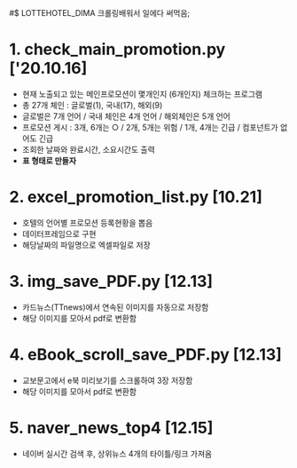 
#$ LOTTEHOTEL_DIMA
크롤링배워서 일에다 써먹음;


# 1. check_main_promotion.py ['20.10.16]
- 현재 노출되고 있는 메인프로모션이 몇개인지 (6개인지) 체크하는 프로그램
- 총 27개 체인 : 글로벌(1), 국내(17), 해외(9)
- 글로벌은 7개 언어 / 국내 체인은 4개 언어 / 해외체인은 5개 언어 
- 프로모션 게시 : 3개, 6개는 ○ / 2개, 5개는 위험 / 1개, 4개는 긴급 / 컴포넌트가 없어도 긴급
- 조회한 날짜와 완료시간, 소요시간도 출력
- **표 형태로 만들자**


# 2. excel_promotion_list.py [10.21]
- 호텔의 언어별 프로모션 등록현황을 뽑음
- 데이터프레임으로 구현
- 해당날짜의 파일명으로 엑셀파일로 저장

# 3. img_save_PDF.py [12.13] 
- 카드뉴스(TTnews)에서 연속된 이미지를 자동으로 저장함
- 해당 이미지를 모아서 pdf로 변환함

# 4. eBook_scroll_save_PDF.py [12.13] 
- 교보문고에서 e북 미리보기를 스크롤하여 3장 저장함
- 해당 이미지를 모아서 pdf로 변환함

# 5. naver_news_top4 [12.15]
- 네이버 실시간 검색 후, 상위뉴스 4개의 타이틀/링크 가져옴
